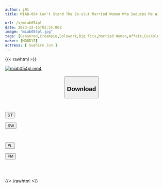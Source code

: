 ```yaml
---
author: j91
title: MIAB-054 Can't Stand The Ex-slut Married Woman Who Seduces Me Without A Bra And Turns Into A Sexual Monster! Jun Suehiro Kept Having Sex Until Her Husband Came Home Even Though She Used Up All Condoms

url: /v/miab054pl
date: 2023-12-15T02:55:00Z
image: "miab054pl.jpg"
tags: [Censored,Creampie,Solowork,Big Tits,Married Woman,Affair,Cuckold	 ]
maker: [MOODYZ]
actress: [ Suehiro Jun ]
---
```



{{< rawhtml >}}

<div class="video" data-videoid="rkG38bWmgWUb1yD">
    <a href="javascript:;">
        <img src="/v/miab054pl/miab054pl.jpg" width="WIDTH" height="HEIGHT" alt="miab054pl.mp4" loading="lazy">
    </a>
</div>

<script type="text/javascript" src="https://j91.asia/asset/on-demand-st.js"></script>

<br>
  <link rel="stylesheet" href="https://j91.asia/asset/bs5.css">
  
  <center>
  <button class="btn btn-primary" type="button" data-bs-toggle="collapse" data-bs-target=".multi-collapse" aria-expanded="false" aria-controls="multiCollapseExample1 multiCollapseExample2"><h2>Download</h2></button></center>
</p>
<div class="row">
  <div class="col">
    <div class="collapse multi-collapse" id="multiCollapseExample1">
      <div class="card card-body">
	      	      <br>
<div class="buttons">  
<p><a href="https://streamtape.to/v/rkG38bWmgWUb1yD" target="_blank"><button class="btn-hover color-3"><i class="fa fa-download"></i> ST</button></a></p>
<p><a href="https://flaswish.com/9wiym2up36m9" target="_blank"><button class="btn-hover color-2"><i class="fa fa-download"></i> SW</button></a></p></div>
    </div>
  </div>
</div>
  <div class="col">
    <div class="collapse multi-collapse" id="multiCollapseExample2">
      <div class="card card-body">
	      <br>
<div class="buttons">
<p><a href="javascript:;" target="_blank"><button class="btn-hover color-9"><i class="fa fa-download"></i> FL</button></a></p>
<p><a href="javascript:;" target="_blank"><button class="btn-hover color-8"><i class="fa fa-download"></i> FM</button></a></p></div>
<br><br>
      </div>
    </div>
  </div>
</div>

{{< /rawhtml >}}